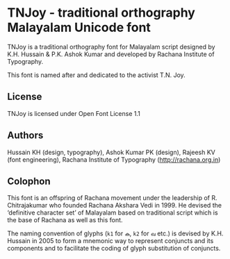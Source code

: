 # TNJoy - traditional orthography Malayalam Unicode font #

TNJoy is a traditional orthography font for Malayalam script designed by
K.H. Hussain & P.K. Ashok Kumar and developed by Rachana Institute of Typography.

This font is named after and dedicated to the activist T.N. Joy.

## License ##
TNJoy is licensed under Open Font License 1.1

## Authors ##
Hussain KH (design, typography), Ashok Kumar PK (design),
Rajeesh KV (font engineering), Rachana Institute of Typography (http://rachana.org.in)

## Colophon ##
This font is an offspring of Rachana movement under the leadership of 
R. Chitrajakumar who founded Rachana Akshara Vedi in 1999. He devised the
‘definitive character set’ of Malayalam based on traditional script which is
the base of Rachana as well as this font.

The naming convention of glyphs (`k1` for `ക`, `k2` for `ഖ` etc.) is devised
by K.H. Hussain in 2005 to form a mnemonic way to represent conjuncts and its
components and to facilitate the coding of glyph substitution of conjuncts.
